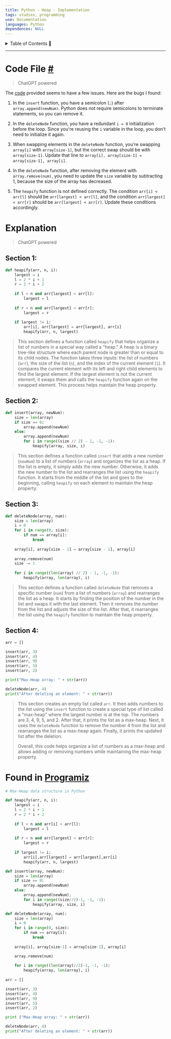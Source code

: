 ```yaml
---
title: Python - Heap - Implementation
tags: studies, programming
use: Documentation
languages: Python
dependences: NULL
---
```


<details> <summary>Table of Contents 🔖</summary>

- [Code File #](#code-file-)
- [Explanation](#explanation)
  - [Section 1:](#section-1)
  - [Section 2:](#section-2)
  - [Section 3:](#section-3)
  - [Section 4:](#section-4)
- [Found in Programiz](#found-in-programiz)

</details>

---

# Code File [#](heap.py)
> ChatGPT powered

The [code](#found-in-programiz) provided seems to have a few issues. Here are the bugs I found:

1.  In the `insert` function, you have a semicolon (`;`) after `array.append(newNum)`. Python does not require semicolons to terminate statements, so you can remove it.
    
2.  In the `deleteNode` function, you have a redundant `i = 0` initialization before the loop. Since you're reusing the `i` variable in the loop, you don't need to initialize it again.
    
3.  When swapping elements in the `deleteNode` function, you're swapping `array[i]` with `array[size-1]`, but the correct swap should be with `array[size-1]`. Update that line to `array[i], array[size-1] = array[size-1], array[i]`.
    
4.  In the `deleteNode` function, after removing the element with `array.remove(num)`, you need to update the `size` variable by subtracting 1, because the size of the array has decreased.
    
5.  The `heapify` function is not defined correctly. The condition `arr[i] < arr[l]` should be `arr[largest] < arr[l]`, and the condition `arr[largest] < arr[r]` should be `arr[largest] < arr[r]`. Update these conditions accordingly.

# Explanation
> ChatGPT powered

## Section 1:

```python
def heapify(arr, n, i):
    largest = i
    l = 2 * i + 1
    r = 2 * i + 2
    
    if l < n and arr[largest] < arr[l]:
        largest = l
    
    if r < n and arr[largest] < arr[r]:
        largest = r
    
    if largest != i:
        arr[i], arr[largest] = arr[largest], arr[i]
        heapify(arr, n, largest)
```

> This section defines a function called `heapify` that helps organize a list of numbers in a special way called a "heap." A heap is a binary tree-like structure where each parent node is greater than or equal to its child nodes. The function takes three inputs: the list of numbers (`arr`), the size of the list (`n`), and the index of the current element (`i`). It compares the current element with its left and right child elements to find the largest element. If the largest element is not the current element, it swaps them and calls the `heapify` function again on the swapped element. This process helps maintain the heap property.

## Section 2:

```python
def insert(array, newNum):
    size = len(array)
    if size == 0:
        array.append(newNum)
    else:
        array.append(newNum)
        for i in range((size // 2) - 1, -1, -1):
            heapify(array, size, i)

```

> This section defines a function called `insert` that adds a new number (`newNum`) to a list of numbers (`array`) and organizes the list as a heap. If the list is empty, it simply adds the new number. Otherwise, it adds the new number to the list and rearranges the list using the `heapify` function. It starts from the middle of the list and goes to the beginning, calling `heapify` on each element to maintain the heap property.

## Section 3:

```python
def deleteNode(array, num):
    size = len(array)
    i = 0
    for i in range(0, size):
        if num == array[i]:
            break
    
    array[i], array[size - 1] = array[size - 1], array[i]
    
    array.remove(num)
    size -= 1
    
    for i in range((len(array) // 2) - 1, -1, -1):
        heapify(array, len(array), i)
```

> This section defines a function called `deleteNode` that removes a specific number (`num`) from a list of numbers (`array`) and rearranges the list as a heap. It starts by finding the position of the number in the list and swaps it with the last element. Then it removes the number from the list and adjusts the size of the list. After that, it rearranges the list using the `heapify` function to maintain the heap property.

## Section 4:

```python
arr = []

insert(arr, 3)
insert(arr, 4)
insert(arr, 9)
insert(arr, 5)
insert(arr, 2)

print("Max-Heap array: " + str(arr))

deleteNode(arr, 4)
print("After deleting an element: " + str(arr))
```

> This section creates an empty list called `arr`. It then adds numbers to the list using the `insert` function to create a special type of list called a "max-heap" where the largest number is at the top. The numbers are 3, 4, 9, 5, and 2. After that, it prints the list as a max-heap. Next, it uses the `deleteNode` function to remove the number 4 from the list and rearranges the list as a max-heap again. Finally, it prints the updated list after the deletion.
> 
> Overall, this code helps organize a list of numbers as a max-heap and allows adding or removing numbers while maintaining the max-heap property.

# Found in [Programiz](https://www.programiz.com/dsa/heap-data-structure#python-code)

```python
# Max-Heap data structure in Python

def heapify(arr, n, i):
    largest = i
    l = 2 * i + 1
    r = 2 * i + 2 
    
    if l < n and arr[i] < arr[l]:
        largest = l
    
    if r < n and arr[largest] < arr[r]:
        largest = r
    
    if largest != i:
        arr[i],arr[largest] = arr[largest],arr[i]
        heapify(arr, n, largest)

def insert(array, newNum):
    size = len(array)
    if size == 0:
        array.append(newNum)
    else:
        array.append(newNum);
        for i in range((size//2)-1, -1, -1):
            heapify(array, size, i)

def deleteNode(array, num):
    size = len(array)
    i = 0
    for i in range(0, size):
        if num == array[i]:
            break
        
    array[i], array[size-1] = array[size-1], array[i]

    array.remove(num)
    
    for i in range((len(array)//2)-1, -1, -1):
        heapify(array, len(array), i)
    
arr = []

insert(arr, 3)
insert(arr, 4)
insert(arr, 9)
insert(arr, 5)
insert(arr, 2)

print ("Max-Heap array: " + str(arr))

deleteNode(arr, 4)
print("After deleting an element: " + str(arr))
```